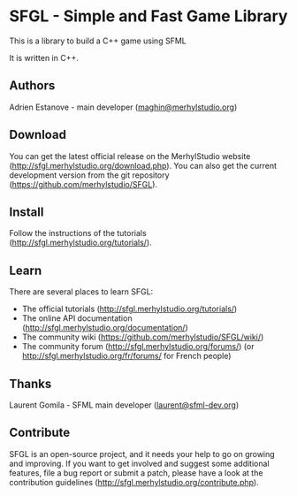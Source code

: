 # SFGL - Simple and Fast Game Library

This is a library to build a C++ game using SFML

It is written in C++.

Authors
-------

Adrien Estanove - main developer (maghin@merhylstudio.org)

Download
--------

You can get the latest official release on the MerhylStudio website (http://sfgl.merhylstudio.org/download.php).
You can also get the current development version from the git repository (https://github.com/merhylstudio/SFGL).

Install
-------

Follow the instructions of the tutorials (http://sfgl.merhylstudio.org/tutorials/).

Learn
-----

There are several places to learn SFGL:
* The official tutorials (http://sfgl.merhylstudio.org/tutorials/)
* The online API documentation (http://sfgl.merhylstudio.org/documentation/)
* The community wiki (https://github.com/merhylstudio/SFGL/wiki/)
* The community forum (http://sfgl.merhylstudio.org/forums/) (or http://sfgl.merhylstudio.org/fr/forums/ for French people)

Thanks
------

Laurent Gomila - SFML main developer (laurent@sfml-dev.org)

Contribute
----------

SFGL is an open-source project, and it needs your help to go on growing and improving.
If you want to get involved and suggest some additional features, file a bug report or submit a patch, please have a look at the contribution guidelines (http://sfgl.merhylstudio.org/contribute.php).
